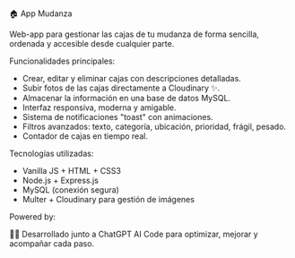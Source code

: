 🏠 App Mudanza

Web-app para gestionar las cajas de tu mudanza de forma sencilla, ordenada y accesible desde cualquier parte.

Funcionalidades principales:

- Crear, editar y eliminar cajas con descripciones detalladas.
- Subir fotos de las cajas directamente a Cloudinary ✨.
- Almacenar la información en una base de datos MySQL.
- Interfaz responsiva, moderna y amigable.
- Sistema de notificaciones "toast" con animaciones.
- Filtros avanzados: texto, categoría, ubicación, prioridad, frágil, pesado.
- Contador de cajas en tiempo real.

Tecnologías utilizadas:

- Vanilla JS + HTML + CSS3
- Node.js + Express.js
- MySQL (conexión segura)
- Multer + Cloudinary para gestión de imágenes

Powered by:

🧙‍♂️ Desarrollado junto a ChatGPT AI Code para optimizar, mejorar y acompañar cada paso.
